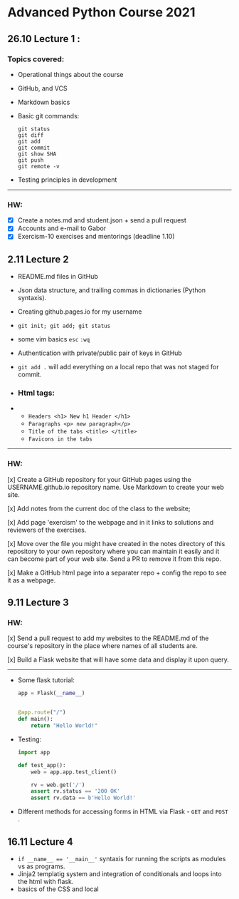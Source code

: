 # Advanced Python Course 2021

## 26.10 Lecture 1 :

### Topics covered:

* Operational things about the course

* GitHub, and VCS

* Markdown basics

* Basic git commands:

  ```git
  git status
  git diff
  git add
  git commit
  git show SHA
  git push
  git remote -v
  ```

* Testing principles in development 

---

### HW:

- [x] Create a notes.md and student.json + send a pull request 
- [x] Accounts and e-mail to Gabor 
- [x] Exercism-10 exercises and mentorings (deadline 1.10)

## 2.11 Lecture 2

* README.md files in GitHub 

* Json data structure, and trailing commas in dictionaries (Python syntaxis). 

* Creating github.pages.io for my username 

* ```git init; git add; git status```

* some vim basics ```esc``` ```:wq``` 

* Authentication with private/public pair of keys in GitHub

* ```git add .``` will add everything on a local repo that was not staged for commit.

* ### Html tags:

* - ```Headers <h1> New h1 Header </h1> ```
  - ```Paragraphs <p> new paragraph</p> ```
  - ```Title of the tabs <title> </title>```
  - ```Favicons in the tabs```

---

### HW:

[x] Create a GitHub repository for your GitHub pages using the USERNAME.github.io repository name. Use Markdown to create your web site.

[x] Add notes from the current doc of the class to the website;  

[x] Add page 'exercism' to the webpage and in it links to solutions and reviewers of the exercises. 

[x] Move over the file you might have created in the notes directory of this repository to your own repository where you can maintain it easily and it can become part of your web site. Send a PR to remove it from this repo.

[x] Make a GitHub html page into a separater repo + config the repo to see it as a webpage.



## 9.11 Lecture 3

### HW:

[x] Send a pull request to add my websites to the README.md of the course's repository in the place where names of all students are. 

[x] Build a Flask website that will have some data and display it upon query. 

---

* Some flask tutorial:

  ```python
  app = Flask(__name__)
  
  
  @app.route("/")
  def main():
      return "Hello World!"
  ```

* Testing:

  ```python
  import app
  
  def test_app():
      web = app.app.test_client()
  
      rv = web.get('/')
      assert rv.status == '200 OK'
      assert rv.data == b'Hello World!'
  ```



* Different methods for accessing forms in HTML via Flask - ```GET``` and ```POST``` . 

## 16.11 Lecture 4

* ```if __name__ == '__main__'``` syntaxis for running the scripts as modules vs as programs. 
* Jinja2 templatig system and integration of conditionals and loops into the html with flask. 
* basics of the CSS and local <style>  in the html docs themselves. 
* styling blocks of html - blocks, classes and ids.

### HW:

[] List all **interesting** modules you use

[] Update the README.md of the course repo with my Assignment 3 submission.

